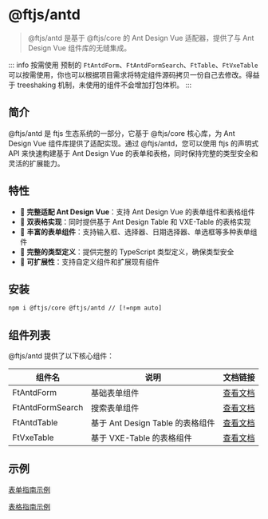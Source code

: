# @ftjs/antd

> @ftjs/antd 是基于 @ftjs/core 的 Ant Design Vue 适配器，提供了与 Ant Design Vue 组件库的无缝集成。

::: info 按需使用
预制的 `FtAntdForm`、`FtAntdFormSearch`、`FtTable`、`FtVxeTable` 可以按需使用，你也可以根据项目需求将特定组件源码拷贝一份自己去修改。得益于 treeshaking 机制，未使用的组件不会增加打包体积。
:::

## 简介

@ftjs/antd 是 ftjs 生态系统的一部分，它基于 @ftjs/core 核心库，为 Ant Design Vue 组件库提供了适配实现。通过 @ftjs/antd，您可以使用 ftjs 的声明式 API 来快速构建基于 Ant Design Vue 的表单和表格，同时保持完整的类型安全和灵活的扩展能力。

## 特性

- 🚀 **完整适配 Ant Design Vue**：支持 Ant Design Vue 的表单组件和表格组件
- 🔄 **双表格实现**：同时提供基于 Ant Design Table 和 VXE-Table 的表格实现
- 🧩 **丰富的表单组件**：支持输入框、选择器、日期选择器、单选框等多种表单组件
- 📝 **完整的类型定义**：提供完整的 TypeScript 类型定义，确保类型安全
- 🔌 **可扩展性**：支持自定义组件和扩展现有组件

## 安装

```bash
npm i @ftjs/core @ftjs/antd // [!=npm auto]
```

## 组件列表

@ftjs/antd 提供了以下核心组件：

| 组件名           | 说明                             | 文档链接                                      |
| ---------------- | -------------------------------- | --------------------------------------------- |
| FtAntdForm       | 基础表单组件                     | [查看文档](./components/form/index.md)        |
| FtAntdFormSearch | 搜索表单组件                     | [查看文档](./components/form-search/index.md) |
| FtAntdTable      | 基于 Ant Design Table 的表格组件 | [查看文档](./components/table/index.md)       |
| FtVxeTable       | 基于 VXE-Table 的表格组件        | [查看文档](./components/vxe-table/index.md)   |

## 示例

[表单指南示例](/guide/getting-started.html#%E7%A4%BA%E4%BE%8B)

[表格指南示例](/guide/core/table/props.html#%E7%A4%BA%E4%BE%8B)
